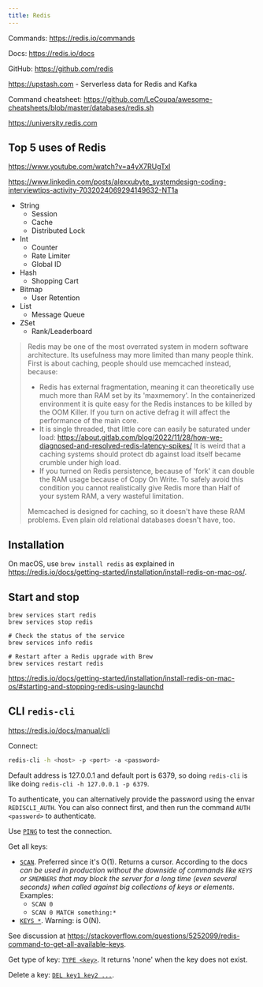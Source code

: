 ```yaml
---
title: Redis
---
```


Commands: https://redis.io/commands

Docs: https://redis.io/docs

GitHub: https://github.com/redis

https://upstash.com - Serverless data for Redis and Kafka

Command cheatsheet: https://github.com/LeCoupa/awesome-cheatsheets/blob/master/databases/redis.sh

https://university.redis.com

## Top 5 uses of Redis

https://www.youtube.com/watch?v=a4yX7RUgTxI

https://www.linkedin.com/posts/alexxubyte_systemdesign-coding-interviewtips-activity-7032024069294149632-NT1a

- String
  - Session
  - Cache
  - Distributed Lock
- Int
  - Counter
  - Rate Limiter
  - Global ID
- Hash
  - Shopping Cart
- Bitmap
  - User Retention
- List
  - Message Queue
- ZSet
  - Rank/Leaderboard

> Redis may be one of the most overrated system in modern software architecture.
> Its usefulness may more limited than many people think.
> First is about caching, people should use memcached instead, because:
>
> - Redis has external fragmentation, meaning it can theoretically use much more than RAM set by its 'maxmemory'. In the containerized environment it is quite easy for the Redis instances to be killed by the OOM Killer. If you turn on active defrag it will affect the performance of the main core.
> - It is single threaded, that little core can easily be saturated under load: https://about.gitlab.com/blog/2022/11/28/how-we-diagnosed-and-resolved-redis-latency-spikes/
>   It is weird that a caching systems should protect db against load itself became crumble under high load.
> - If you turned on Redis persistence, because of 'fork' it can double the RAM usage because of Copy On Write. To safely avoid this condition you cannot realistically give Redis more than Half of your system RAM, a very wasteful limitation.
>
> Memcached is designed for caching, so it doesn't have these RAM problems. Even plain old relational databases doesn't have, too.

## Installation

On macOS, use `brew install redis` as explained in https://redis.io/docs/getting-started/installation/install-redis-on-mac-os/.

## Start and stop

```shell
brew services start redis
brew services stop redis

# Check the status of the service
brew services info redis

# Restart after a Redis upgrade with Brew
brew services restart redis
```

https://redis.io/docs/getting-started/installation/install-redis-on-mac-os/#starting-and-stopping-redis-using-launchd

## CLI `redis-cli`

https://redis.io/docs/manual/cli

Connect:

```bash
redis-cli -h <host> -p <port> -a <password>
```

Default address is 127.0.0.1 and default port is 6379, so doing `redis-cli` is like doing `redis-cli -h 127.0.0.1 -p 6379`.

To authenticate, you can alternatively provide the password using the envar `REDISCLI_AUTH`. You can also connect first, and then run the command `AUTH <password>` to authenticate.

Use [`PING`](https://redis.io/commands/ping/) to test the connection.

Get all keys:

- [`SCAN`](https://redis.io/commands/scan/). Preferred since it's O(1). Returns a cursor. According to the docs _can be used in production without the downside of commands like `KEYS` or `SMEMBERS` that may block the server for a long time (even several seconds) when called against big collections of keys or elements_. Examples:
  - `SCAN 0`
  - `SCAN 0 MATCH something:*`
- [`KEYS *`](https://redis.io/commands/keys/). Warning: is O(N).

See discussion at https://stackoverflow.com/questions/5252099/redis-command-to-get-all-available-keys.

Get type of key: [`TYPE <key>`](https://redis.io/commands/type/). It returns 'none' when the key does not exist.

Delete a key: [`DEL key1 key2 ...`](https://redis.io/commands/del/).
